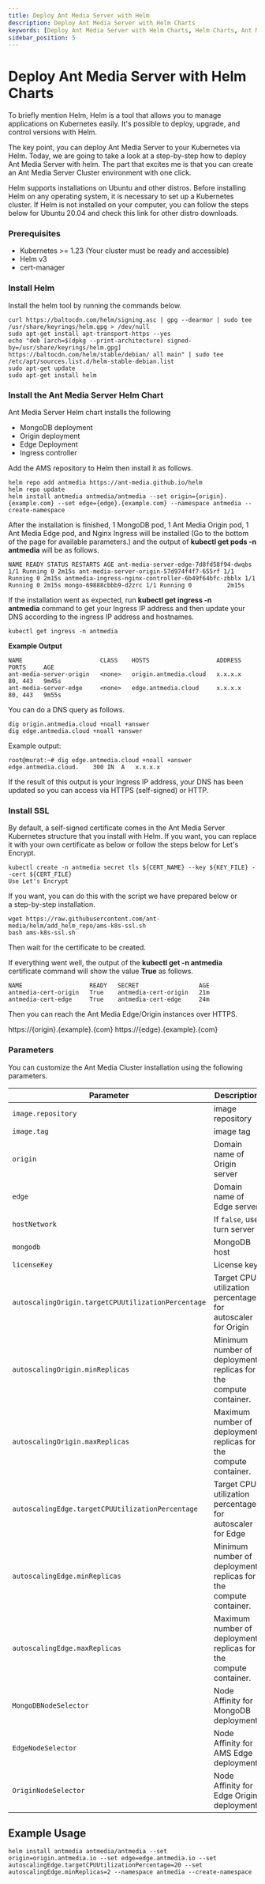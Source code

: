 ```yaml
---
title: Deploy Ant Media Server with Helm 
description: Deploy Ant Media Server with Helm Charts
keywords: [Deploy Ant Media Server with Helm Charts, Helm Charts, Ant Media Server Documentation, Ant Media Server Tutorials]
sidebar_position: 5
---
```


# Deploy Ant Media Server with Helm Charts

To briefly mention Helm, Helm is a tool that allows you to manage applications on Kubernetes easily. It's possible to deploy, upgrade, and control versions with Helm.

The key point, you can deploy Ant Media Server to your Kubernetes via Helm. Today, we are going to take a look at a step-by-step how to deploy Ant Media Server with helm. The part that excites me is that you can create an Ant Media Server Cluster environment with one click.

Helm supports installations on Ubuntu and other distros. Before installing Helm on any operating system, it is necessary to set up a Kubernetes cluster. If Helm is not installed on your computer, you can follow the steps below for Ubuntu 20.04 and check this link for other distro downloads.

### Prerequisites

- Kubernetes >= 1.23 (Your cluster must be ready and accessible)
- Helm v3
- cert-manager

### Install Helm

Install the helm tool by running the commands below.

```
curl https://baltocdn.com/helm/signing.asc | gpg --dearmor | sudo tee /usr/share/keyrings/helm.gpg > /dev/null 
sudo apt-get install apt-transport-https --yes 
echo "deb [arch=$(dpkg --print-architecture) signed-by=/usr/share/keyrings/helm.gpg] https://baltocdn.com/helm/stable/debian/ all main" | sudo tee /etc/apt/sources.list.d/helm-stable-debian.list 
sudo apt-get update 
sudo apt-get install helm
```
### Install the Ant Media Server Helm Chart

Ant Media Server Helm chart installs the following

- MongoDB deployment
- Origin deployment
- Edge Deployment
- Ingress controller

Add the AMS repository to Helm then install it as follows.

```
helm repo add antmedia https://ant-media.github.io/helm
helm repo update
helm install antmedia antmedia/antmedia --set origin={origin}.{example.com} --set edge={edge}.{example.com} --namespace antmedia --create-namespace
```
After the installation is finished, 1 MongoDB pod, 1 Ant Media Origin pod, 1 Ant Media Edge pod, and Nginx Ingress will be installed (Go to the bottom of the page for available parameters.) and the output of **kubectl get pods -n antmedia** will be as follows.

```
NAME READY STATUS RESTARTS AGE ant-media-server-edge-7d8fd58f94-dwqbs 1/1 Running 0 2m15s ant-media-server-origin-57d974f4f7-655rf 1/1 Running 0 2m15s antmedia-ingress-nginx-controller-6b49f64bfc-zbblx 1/1 Running 0 2m15s mongo-69888cbbb9-d2zrc 1/1 Running 0          2m15s
```
If the installation went as expected, run **kubectl get ingress -n antmedia** command to get your Ingress IP address and then update your DNS according to the ingress IP address and hostnames.

`kubectl get ingress -n antmedia`

**Example Output**

```
NAME                      CLASS    HOSTS                   ADDRESS        PORTS     AGE
ant-media-server-origin   <none>   origin.antmedia.cloud   x.x.x.x        80, 443   9m45s
ant-media-server-edge     <none>   edge.antmedia.cloud     x.x.x.x        80, 443   9m55s
```
You can do a DNS query as follows.
```
dig origin.antmedia.cloud +noall +answer
dig edge.antmedia.cloud +noall +answer
```
Example output:
```
root@murat:~# dig edge.antmedia.cloud +noall +answer
edge.antmedia.cloud.	300	IN	A	x.x.x.x
```
If the result of this output is your Ingress IP address, your DNS has been updated so you can access via HTTPS (self-signed) or HTTP.

### Install SSL

By default, a self-signed certificate comes in the Ant Media Server Kubernetes structure that you install with Helm. If you want, you can replace it with your own certificate as below or follow the steps below for Let's Encrypt.
```
kubectl create -n antmedia secret tls ${CERT_NAME} --key ${KEY_FILE} --cert ${CERT_FILE} 
Use Let's Encrypt
```
If you want, you can do this with the script we have prepared below or a step-by-step installation.
```
wget https://raw.githubusercontent.com/ant-media/helm/add_helm_repo/ams-k8s-ssl.sh
bash ams-k8s-ssl.sh
```
Then wait for the certificate to be created.

If everything went well, the output of the **kubectl get -n antmedia** certificate command will show the value **True** as follows.
```
NAME                   READY   SECRET                 AGE
antmedia-cert-origin   True    antmedia-cert-origin   21m
antmedia-cert-edge     True    antmedia-cert-edge     24m
```
Then you can reach the Ant Media Edge/Origin instances over HTTPS.

https://{origin}.{example}.{com}
https://{edge}.{example}.{com}

### Parameters

You can customize the Ant Media Cluster installation using the following parameters.

| Parameter                               | Description                                                                                              | Default                                                                            |
|------------------------------------------------| -------------------------------------------------------------------------------------------------------- | ---------------------------------------------------------------------------------- |
| `image.repository`                                        | image repository                                                                                         | `antmedia/enterprise` |
| `image.tag`                                        | image tag                                                                                         | `latest` |
| `origin`                                       | Domain name of Origin server                                                                             | `{}`                                                                        |
| `edge`                                         | Domain name of Edge server                                                                               | `{}`                                                                     |
| `hostNetwork`                                  | If `false`, use turn server                                                                              | `true`                                                                            |
| `mongodb`                                      | MongoDB host                                                                                             | `mongo`                                                                     |
| `licenseKey`                                      | License key                                                                                            | `{}`                                                                     |
| `autoscalingOrigin.targetCPUUtilizationPercentage`                            | Target CPU utilization percentage for autoscaler for Origin                                                                          | `60`                                                                               |
| `autoscalingOrigin.minReplicas`                                 | Minimum number of deployment replicas for the compute container.                                                                                | `1`                                                                               |
| `autoscalingOrigin.maxReplicas`                                  | Maximum number of deployment replicas for the compute container.                                    | `10`                                                                               |
| `autoscalingEdge.targetCPUUtilizationPercentage`                                 | Target CPU utilization percentage for autoscaler for Edge                         | `60`                                                                                |
| `autoscalingEdge.minReplicas`                          | Minimum number of deployment replicas for the compute container.     | `1`                                                                               |
| `autoscalingEdge.maxReplicas`                               | Maximum number of deployment replicas for the compute container.                                                         | `10`                                                                               |
| `MongoDBNodeSelector`                               | Node Affinity for MongoDB deployment.                                                         | `{}`                                                                               |
| `EdgeNodeSelector`                               | Node Affinity for AMS Edge deployment.                                                         | `{}`                                                                               |
| `OriginNodeSelector`                               | Node Affinity for Edge Origin deployment.                                                         | `{}`                                                                               |



## Example Usage
```
helm install antmedia antmedia/antmedia --set origin=origin.antmedia.io --set edge=edge.antmedia.io --set autoscalingEdge.targetCPUUtilizationPercentage=20 --set autoscalingEdge.minReplicas=2 --namespace antmedia --create-namespace

```
